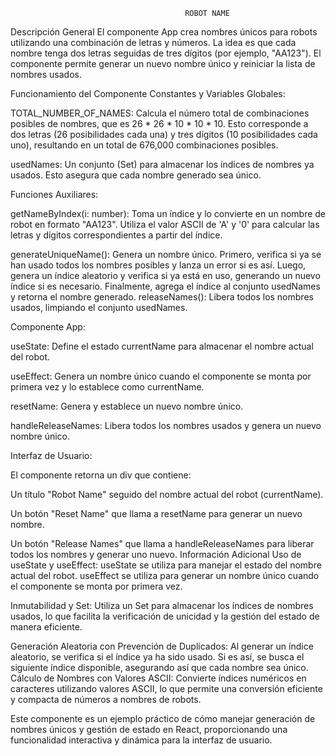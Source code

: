                                            ROBOT NAME



Descripción General
El componente App crea nombres únicos para robots utilizando una combinación de letras y números. La idea es que cada nombre tenga dos letras seguidas de tres dígitos (por ejemplo, "AA123"). El componente permite generar un nuevo nombre único y reiniciar la lista de nombres usados.



Funcionamiento del Componente
Constantes y Variables Globales:

TOTAL_NUMBER_OF_NAMES: Calcula el número total de combinaciones posibles de nombres, que es 26 * 26 * 10 * 10 * 10. Esto corresponde a dos letras (26 posibilidades cada una) y tres dígitos (10 posibilidades cada uno), resultando en un total de 676,000 combinaciones posibles.

usedNames: Un conjunto (Set) para almacenar los índices de nombres ya usados. Esto asegura que cada nombre generado sea único.




Funciones Auxiliares:

getNameByIndex(i: number): Toma un índice y lo convierte en un nombre de robot en formato "AA123". Utiliza el valor ASCII de 'A' y '0' para calcular las letras y dígitos correspondientes a partir del índice.

generateUniqueName(): Genera un nombre único. Primero, verifica si ya se han usado todos los nombres posibles y lanza un error si es así. Luego, genera un índice aleatorio y verifica si ya está en uso, generando un nuevo índice si es necesario. Finalmente, agrega el índice al conjunto usedNames y retorna el nombre generado.
releaseNames(): Libera todos los nombres usados, limpiando el conjunto usedNames.




Componente App:

useState: Define el estado currentName para almacenar el nombre actual del robot.

useEffect: Genera un nombre único cuando el componente se monta por primera vez y lo establece como currentName.

resetName: Genera y establece un nuevo nombre único.

handleReleaseNames: Libera todos los nombres usados y genera un nuevo nombre único.




Interfaz de Usuario:

El componente retorna un div que contiene:

Un título "Robot Name" seguido del nombre actual del robot (currentName).

Un botón "Reset Name" que llama a resetName para generar un nuevo nombre.

Un botón "Release Names" que llama a handleReleaseNames para liberar todos los nombres y generar uno nuevo.
Información Adicional
Uso de useState y useEffect: useState se utiliza para manejar el estado del nombre actual del robot. useEffect se utiliza para generar un nombre único cuando el componente se monta por primera vez.

Inmutabilidad y Set: Utiliza un Set para almacenar los índices de nombres usados, lo que facilita la verificación de unicidad y la gestión del estado de manera eficiente.

Generación Aleatoria con Prevención de Duplicados: Al generar un índice aleatorio, se verifica si el índice ya ha sido usado. Si es así, se busca el siguiente índice disponible, asegurando así que cada nombre sea único.
Cálculo de Nombres con Valores ASCII: Convierte índices numéricos en caracteres utilizando valores ASCII, lo que permite una conversión eficiente y compacta de números a nombres de robots.

Este componente es un ejemplo práctico de cómo manejar generación de nombres únicos y gestión de estado en React, proporcionando una funcionalidad interactiva y dinámica para la interfaz de usuario.